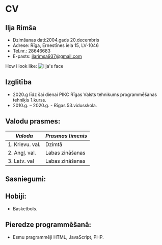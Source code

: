 # CV

## Ilja Rimša

* Dzimšanas dati:2004.gads 20.decembris
* Adrese: Rīga, Ernestīnes iela 15, LV-1046
* Tel.nr.: 28646683
* E-pasts: ilarimsa937@gmail.com

How i look like: ![Ilja's face](https://sun9-60.userapi.com/impf/c853528/v853528821/155552/JsSVjgkxSGQ.jpg?size=1620x2160&quality=96&proxy=1&sign=f6a4ebf8b1a1441c41017e60755d450b&type=album)

## Izglitība

* 2020.g līdz šai dienai PIKC Rīgas Valsts tehnikums programmēšanas tehniķis 1.kurss. 
* 2010.g. – 2020.g. - Rīgas 53.vidusskola.


## Valodu prasmes:

***Valoda***    | ***Prasmas līmenis***
------------    | ---------------------
1. Krievu. val. |       Dzimtā
2. Angļ. val.   | Labas zināšanas
3. Latv. val    | Labas zināšanas

## Sasniegumi:

####

## Hobiji:

* Basketbols.

## Pieredze programmēšanā:

* Esmu pragrammēji HTML, JavaScript, PHP.
